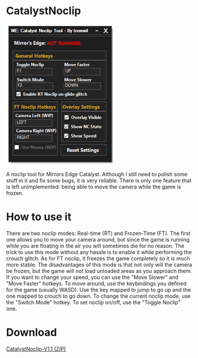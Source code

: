 # CatalystNoclip
![alt tag](https://raw.githubusercontent.com/tremwil/CatalystNoclip/master/app_picture.PNG)

A noclip tool for Mirrors Edge Catalyst. Although I still need to polish some stuff in it and fix some bugs, it is very reliable. There is only one feature that is left unimplemented: being able to move the camera while the game is frozen.

# How to use it
There are two noclip modes: Real-time (RT) and Frozen-Time (FT). The first one allows you to move your camera around, but since the game is running while you are floating in the air you will sometimes die for no reason. The trick to use this mode without any hassle is to enable it while performing the crouch glitch. As for FT noclip, it freezes the game completely so it is much more stable. The disadvantages of this mode is that not only will the camera be frozen, but the game will not load unloaded areas as you approach them. If you want to change your speed, you can use the "Move Slower" and "Move Faster" hotkeys. To move around, use the keybindings you defined for the game (usually WASD). Use the key mapped to jump to go up and the one mapped to crouch to go down. To change the current noclip mode, use the "Switch Mode" hotkey. To set noclip on/off, use the "Toggle Noclip" one.

# Download
[CatalystNoclip-V1.1 (ZIP)](https://github.com/tremwil/CatalystNoclip/releases/download/v1.1/CatalystNoclip-V-1.1.zip)
